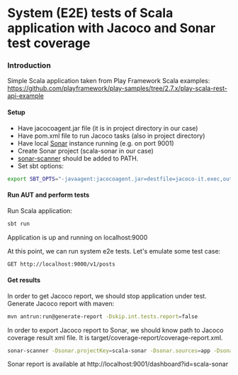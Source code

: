 # System (E2E) tests of Scala application with Jacoco and Sonar test coverage

### Introduction
Simple Scala application taken from Play Framework Scala examples:
https://github.com/playframework/play-samples/tree/2.7.x/play-scala-rest-api-example

#### Setup
- Have jacocoagent.jar file (it is in project directory in our case)
- Have pom.xml file to run Jacoco tasks (also in project directory)
- Have local [Sonar](https://www.sonarqube.org/downloads/) instance running (e.g. on port 9001)
- Create Sonar project (scala-sonar in our case)
- [sonar-scanner](https://docs.sonarqube.org/latest/analysis/scan/sonarscanner/) should be added to PATH.
- Set sbt options:

```bash
export SBT_OPTS="-javaagent:jacocoagent.jar=destfile=jacoco-it.exec,output=file,append=true,dumponexit=true"
```
#### Run AUT and perform tests
Run Scala application: 

```bash
sbt run
```
Application is up and running on localhost:9000  <br/>

At this point, we can run system e2e tests. Let's emulate some test case:
```bash
GET http://localhost:9000/v1/posts
```

#### Get results
In order to get Jacoco report, we should stop application under test. <br/>
Generate Jacoco report with maven: 
```bash
mvn antrun:run@generate-report -Dskip.int.tests.report=false
```
In order to export Jacoco report to Sonar, we should know path to Jacoco coverage result xml file. 
It is target/coverage-report/coverage-report.xml.<br/>

```bash
sonar-scanner -Dsonar.projectKey=scala-sonar -Dsonar.sources=app -Dsonar.host.url=http://localhost:9001 -Dsonar.login=5ba67cce94830ebec270975bb32ede25868e0cc1 -Dsonar.coverage.jacoco.xmlReportPaths=target/coverage-report/coverage-report.xml
```
Sonar report is available at http://localhost:9001/dashboard?id=scala-sonar <br/>
